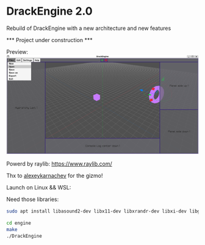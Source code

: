# DrackEngine 2.0

Rebuild of DrackEngine with a new architecture and new features

*** Project under construction ***

Preview:
![1](https://github.com/dracken24/DrackEngine.v.2.0/blob/master/assets/github_view_02.png)

Powerd by raylib:
https://www.raylib.com/

Thx to [alexeykarnachev](https://github.com/alexeykarnachev/raygizmo) for the gizmo!

Launch on Linux && WSL:

Need those libraries:
```bash
sudo apt install libasound2-dev libx11-dev libxrandr-dev libxi-dev libgl1-mesa-dev libglu1-mesa-dev libxcursor-dev libxinerama-dev libwayland-dev libxkbcommon-dev libxcb-xkb-dev x11-xkb-utils libx11-xcb-dev libxkbcommon-x11-dev libcjson-dev
```

```bash
cd engine
make
./DrackEngine
```
